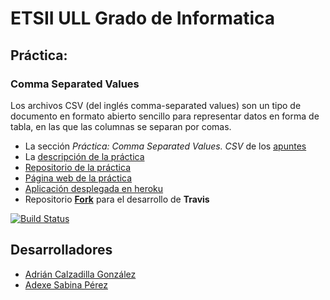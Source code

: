# ETSII ULL Grado de Informatica

## Práctica:

### Comma Separated Values

Los archivos CSV (del inglés comma-separated values) son un tipo de documento en formato abierto sencillo para representar datos en forma de tabla, en las que las columnas se separan por comas.

* La sección *Práctica: Comma Separated Values. CSV* de los [apuntes](http://crguezl.github.io/pl-html/node11.html)
* La [descripción de la práctica](https://casianorodriguezleon.gitbooks.io/pl1516/content/practicas/csv.html)
* [Repositorio de la práctica](https://github.com/AdCalzadilla/localstorage-jquery-underscore-express-sass-heroku-adrian_adexe)
* [Página web de la práctica](http://adcalzadilla.github.io/localstorage-jquery-underscore-express-sass-heroku-adrian_adexe/)
* [Aplicación desplegada en heroku](https://csv-acg-asp.herokuapp.com)
* Repositorio [**Fork**](https://github.com/AdCalzadilla/localstorage-jquery-underscore-express-sass-heroku-adrian_adexe) para el desarrollo de **Travis**

[![Build Status](https://travis-ci.org/AdCalzadilla/localstorage-jquery-underscore-express-sass-heroku-adrian_adexe.svg?branch=master)](https://travis-ci.org/AdCalzadilla/localstorage-jquery-underscore-express-sass-heroku-adrian_adexe)

## Desarrolladores

* [Adrián Calzadilla González](adcalzadilla.github.io)
* [Adexe Sabina Pérez](alu0100769609.github.io)
